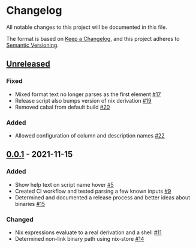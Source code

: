 # Changelog
All notable changes to this project will be documented in this file.

The format is based on [Keep a Changelog](https://keepachangelog.com/en/1.0.0/),
and this project adheres to [Semantic Versioning](https://semver.org/spec/v2.0.0.html).

## [Unreleased]
### Fixed
- Mixed format text no longer parses as the first element [#17](https://github.com/jisantuc/cliffs/pull/17)
- Release script also bumps version of nix derivation [#19](https://github.com/jisantuc/cliffs/pull/19)
- Removed cabal from default build [#20](https://github.com/jisantuc/cliffs/pull/20)

### Added
- Allowed configuration of column and description names [#22](https://github.com/jisantuc/cliffs/pull/22)

## [0.0.1] - 2021-11-15
### Added
- Show help text on script name hover [#5](https://github.com/jisantuc/cliffs/pull/5)
- Created CI workflow and tested parsing a few known inputs [#9](https://github.com/jisantuc/cliffs/pull/9)
- Determined and documented a release process and better ideas about binaries [#15](https://github.com/jisantuc/cliffs/pull/15)

### Changed
- Nix expressions evaluate to a real derivation and a shell [#11](https://github.com/jisantuc/cliffs/pull/11)
- Determined non-link binary path using nix-store [#14](https://github.com/jisantuc/cliffs/pull/14)

[Unreleased]: https://github.com/jisantuc/cliffs/compare/v0.0.1...HEAD
[0.0.1]: https://github.com/jisantuc/cliffs/releases/tags/v0.0.1
